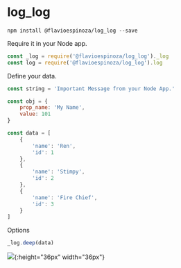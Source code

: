 # log_log

```console
npm install @flavioespinoza/log_log --save
```

Require it in your Node app.

```javascript
const _log = require('@flavioespinoza/log_log')._log
const log = require('@flavioespinoza/log_log').log
```
Define your data.
```javascript
const string = 'Important Message from your Node App.'

const obj = {
    prop_name: 'My Name',
    value: 101
}

const data = [
	{
		'name': 'Ren',
		'id': 1
	},
	{
		'name': 'Stimpy',
		'id': 2
	},
	{
		'name': 'Fire Chief',
		'id': 3
	}
]
```
Options
```javascript
_log.deep(data)
```

![]("./img/log_colors.png"){:height="36px" width="36px"}
